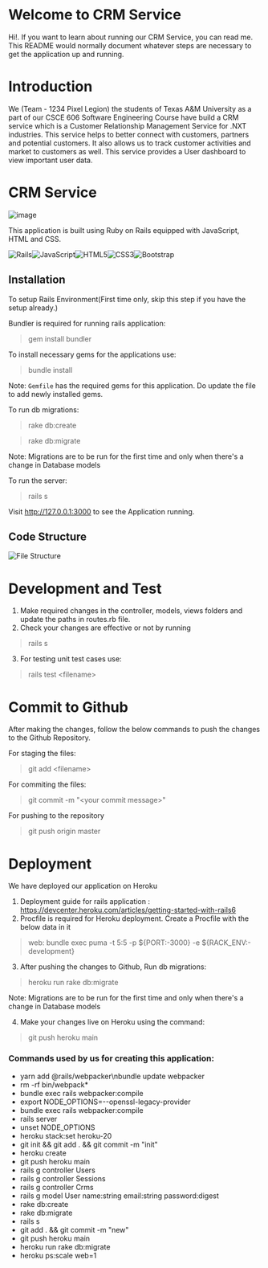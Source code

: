 # Welcome to CRM Service

Hi!. If you want to learn about running our CRM Service, you can read me. This README would normally document whatever steps are necessary to get the application up and running.

# Introduction
We (Team - 1234 Pixel Legion) the students of Texas A&M University as a part of our CSCE 606 Software Engineering Course have build a CRM service which is a Customer Relationship Management Service for .NXT industries. This service helps to better connect with customers, partners and potential customers. It also allows us to track customer activities and market to customers as well. This service provides a User dashboard to view important user data.

# CRM Service

![image](https://www.crmservices.com.br/assets/images/Logotipo-CRM.png)

This application is built using Ruby on Rails equipped with JavaScript, HTML and CSS. 

  

![Rails](https://img.shields.io/badge/rails-%23CC0000.svg?style=for-the-badge&logo=ruby-on-rails&logoColor=white)![JavaScript](https://img.shields.io/badge/javascript-%23323330.svg?style=for-the-badge&logo=javascript&logoColor=%23F7DF1E)![HTML5](https://img.shields.io/badge/html5-%23E34F26.svg?style=for-the-badge&logo=html5&logoColor=white)![CSS3](https://img.shields.io/badge/css3-%231572B6.svg?style=for-the-badge&logo=css3&logoColor=white)![Bootstrap](https://img.shields.io/badge/bootstrap-%23563D7C.svg?style=for-the-badge&logo=bootstrap&logoColor=white)
 

  

## Installation

  

To setup Rails Environment(First time only, skip this step if you have the setup already.)

Bundler is required for running rails application:

> gem install bundler

To install necessary gems for the applications use:

> bundle install

  

Note: `Gemfile` has the required gems for this application. Do  update the file to add newly installed gems.

  

To run db migrations:

> rake db:create

>rake db:migrate

Note: Migrations are to be run for the first time and only when there's a change in Database models

  

To run the server:

> rails s

Visit http://127.0.0.1:3000 to see the Application running.

  

## Code Structure

![File Structure](https://user-images.githubusercontent.com/111816356/205510823-764bff93-cc27-488b-be09-9d8ecf082f35.png)


# Development and Test
1. Make required changes in the controller, models, views folders and update the paths in routes.rb file. 
2. Check your changes are effective or not by running 
>rails s

3. For testing unit test cases use:
> rails test \<filename>

# Commit to Github
After making the changes, follow the below commands to push the changes to the Github Repository.

For staging the files:
> git add \<filename>

For commiting the files:
>git commit -m \"\<your commit message>"

For pushing to the repository
>git push origin master

# Deployment
We have deployed our application on Heroku

1. Deployment guide for rails application :
https://devcenter.heroku.com/articles/getting-started-with-rails6
2. Procfile is required for Heroku deployment. Create a Procfile with the below data in it
>web: bundle exec puma -t 5:5 -p ${PORT:-3000} -e ${RACK_ENV:-development}
3. After pushing the changes to Github, Run db migrations:
> heroku run rake db:migrate

Note: Migrations are to be run for the first time and only when there's a change in Database models
 
4. Make your changes live on Heroku using the command:
 >git push heroku main


### Commands used by us for creating this application:
- yarn add @rails/webpacker\nbundle update webpacker
- rm -rf bin/webpack*
- bundle exec rails webpacker:compile
- export NODE_OPTIONS=--openssl-legacy-provider
- bundle exec rails webpacker:compile
- rails server
- unset NODE_OPTIONS
- heroku stack:set heroku-20
- git init && git add . && git commit -m "init"
- heroku create
- git push heroku main
- rails g controller Users
- rails g controller Sessions
- rails g controller Crms  
- rails g model User name:string email:string password:digest
- rake db:create
- rake db:migrate
- rails s
- git add . && git commit -m "new"
- git push heroku main
- heroku run rake db:migrate
- heroku ps:scale web=1

